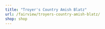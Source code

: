 ```yaml
---
title: "Troyer's Country Amish Blatz"
url: /fairview/troyers-country-amish-blatz/
shop: shop
---
```

